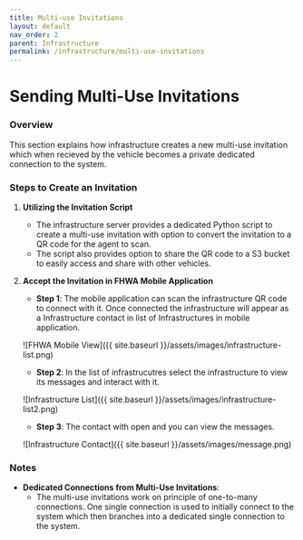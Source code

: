 ```yaml
---
title: Multi-use Invitations
layout: default
nav_order: 2
parent: Infrastructure
permalink: /infrastructure/multi-use-invitations
---
```


# Sending Multi-Use Invitations


### Overview

This section explains how infrastructure creates a new multi-use invitation which when recieved by the vehicle becomes a private dedicated connection to the system.

### Steps to Create an Invitation

1. **Utilizing the Invitation Script**

   - The infrastructure server provides a dedicated Python script to create a multi-use invitation with option to convert the invitation to a QR code for the agent to scan.
   - The script also provides option to share the QR code to a S3 bucket to easily access and share with other vehicles.

2. **Accept the Invitation in FHWA Mobile Application**

   - **Step 1**: The mobile application can scan the infrastructure QR code to connect with it. Once connected the infrastructure will appear as a Infrastructure contact in list of Infrastructures in mobile application.


   ![FHWA Mobile View]({{ site.baseurl }}/assets/images/infrastructure-list.png)

   - **Step 2**: In the list of infrastrucutres select the infrastructure to view its messages and interact with it.


   ![Infrastructure List]({{ site.baseurl }}/assets/images/infrastructure-list2.png)

   - **Step 3**: The contact with open and you can view the messages.

   ![Infrastructure Contact]({{ site.baseurl }}/assets/images/message.png)
   
### Notes

- **Dedicated Connections from Multi-Use Invitations**:
  - The multi-use invitations work on principle of one-to-many connections. One single connection is used to initially connect to the system which then branches into a dedicated single connection to the system.

